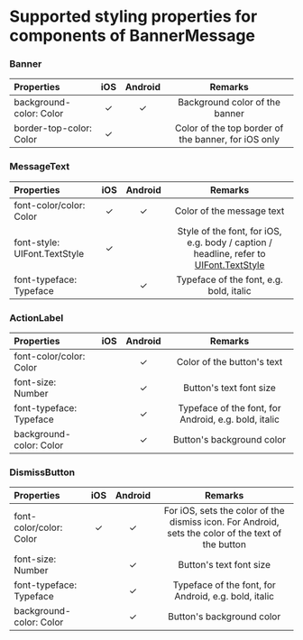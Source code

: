 #  Supported styling properties for components of BannerMessage

### Banner
| Properties | iOS | Android | Remarks |
|:---|:---:|:---:|:---:|
| background-color: Color | &check; | &check; | Background color of the banner |
| border-top-color: Color | &check; | | Color of the top border of the banner, for iOS only |

### MessageText
| Properties | iOS | Android | Remarks |
|:---|:---:|:---:|:---:|
| font-color/color: Color | &check; | &check; | Color of the message text |
| font-style: UIFont.TextStyle | &check; | | Style of the font, for iOS, e.g. body / caption / headline, refer to [UIFont.TextStyle](https://developer.apple.com/documentation/uikit/uifont/textstyle) |
| font-typeface: Typeface |  | &check; | Typeface of the font, e.g. bold, italic |

### ActionLabel
| Properties | iOS | Android | Remarks |
|:---|:---:|:---:|:---:|
| font-color/color: Color | | &check; |  Color of the button's text  |   
| font-size: Number |  | &check; |  Button's text font size   |
| font-typeface: Typeface |  | &check; |  Typeface of the font, for Android, e.g. bold, italic |
| background-color: Color | | &check; | Button's background color |


### DismissButton
| Properties | iOS | Android | Remarks |
|:---|:---:|:---:|:---:|
| font-color/color: Color | &check; | &check; |   For iOS, sets the color of the dismiss icon. For Android, sets the color of the text of the button  |   
| font-size: Number |  | &check; |  Button's text font size   |
| font-typeface: Typeface |  | &check; |  Typeface of the font, for Android, e.g. bold, italic |
| background-color: Color |  | &check; |  Button's background color |